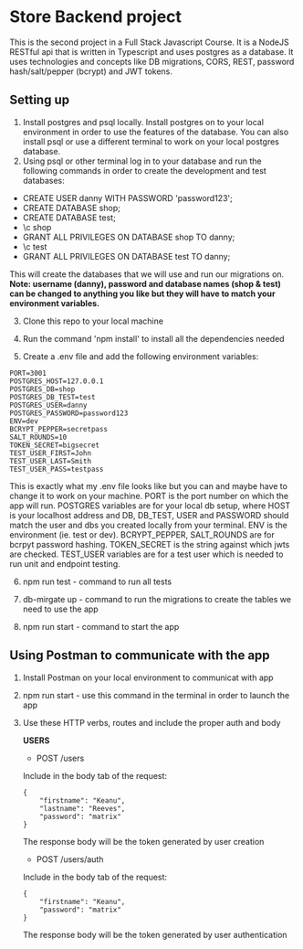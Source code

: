 # Store  Backend project

This is the second project in a Full Stack Javascript Course. It is a NodeJS RESTful api 
that is written in Typescript and uses postgres as a database. It uses technologies and 
concepts like DB migrations, CORS, REST, password hash/salt/pepper (bcrypt) and JWT tokens. 

## Setting up

1. Install postgres and psql locally. Install postgres on to your local environment in order 
to use the features of the database. You can also install psql or use a different terminal to 
work on your local postgres database.
2. Using psql or other terminal log in to your database and run the following commands in order 
to create the development and test databases:
- CREATE USER danny WITH PASSWORD 'password123';
- CREATE DATABASE shop;
- CREATE DATABASE test;
- \c shop
- GRANT ALL PRIVILEGES ON DATABASE shop TO danny;
- \c test
- GRANT ALL PRIVILEGES ON DATABASE test TO danny;

This will create the databases that we will use and run our migrations on. 
**Note: username (danny), password and database names (shop & test) can be changed to 
anything you like but they will have to match your environment variables.**

3. Clone this repo to your local machine

4. Run the command 'npm install' to install all the dependencies needed

5. Create a .env file and add the following environment variables: 
```
PORT=3001
POSTGRES_HOST=127.0.0.1
POSTGRES_DB=shop
POSTGRES_DB_TEST=test
POSTGRES_USER=danny
POSTGRES_PASSWORD=password123
ENV=dev
BCRYPT_PEPPER=secretpass
SALT_ROUNDS=10
TOKEN_SECRET=bigsecret
TEST_USER_FIRST=John
TEST_USER_LAST=Smith
TEST_USER_PASS=testpass
```
This is exactly what my .env file looks like but you can and maybe have to change it to work on your machine.
PORT is the port number on which the app will run. POSTGRES variables are for your local db setup, where HOST
is your localhost address and DB, DB_TEST, USER and PASSWORD should match the user and dbs you created locally
from your terminal. ENV is the environment (ie. test or dev). BCRYPT_PEPPER, SALT_ROUNDS are for bcrpyt password
hashing. TOKEN_SECRET is the string against which jwts are checked. TEST_USER variables are for a test user which
is needed to run unit and endpoint testing. 

6. npm run test - command to run all tests

7. db-mirgate up - command to run the migrations to create the tables we need to use the app

8. npm run start - command to start the app

## Using Postman to communicate with the app

1. Install Postman on your local environment to communicat with app

2. npm run start - use this command in the terminal in order to launch the app

3. Use these HTTP verbs, routes and include the proper auth and body
    
    **USERS**
    - POST /users
    
    Include in the body tab of the request:
    ```
    {
        "firstname": "Keanu",
        "lastname": "Reeves",
        "password": "matrix"
    }
    ```
    The response body will be the token generated by user creation 

    - POST /users/auth
    
    Include in the body tab of the request:
    ```
    {
        "firstname": "Keanu",
        "password": "matrix"
    }
    ```
    The response body will be the token generated by user authentication 